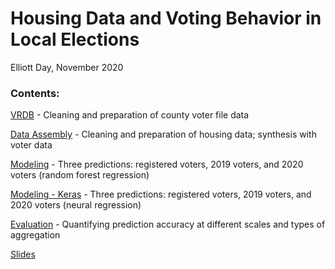 # Housing Data and Voting Behavior in Local Elections 
Elliott Day, November 2020 
  
### Contents:  
  
[VRDB](https://github.com/LLTTDAY/odd/blob/main/vrdb.ipynb) - Cleaning and preparation of county voter file data  
  
[Data Assembly](https://github.com/LLTTDAY/odd/blob/main/data_assembly_housing_and_elections.ipynb) - Cleaning and preparation of housing data; synthesis with voter data  
  
[Modeling](https://github.com/LLTTDAY/odd/blob/main/modeling.ipynb) - Three predictions: registered voters, 2019 voters, and 2020 voters (random forest regression)  
  
[Modeling - Keras](https://colab.research.google.com/drive/1GR9Wmru1pyzEmHoct9ZvpsDl0ze7UYXs?usp=sharing) - Three predictions: registered voters, 2019 voters, and 2020 voters (neural regression)  
  
[Evaluation](https://github.com/LLTTDAY/odd/blob/main/modeling_evaluation.ipynb) - Quantifying prediction accuracy at different scales and types of aggregation  
  
[Slides](https://github.com/LLTTDAY/odd/blob/main/presentation.pdf)